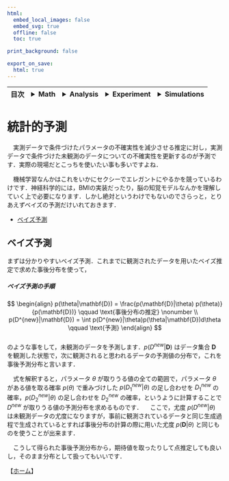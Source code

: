 ```yaml
---
html:
  embed_local_images: false
  embed_svg: true
  offline: false
  toc: true

print_background: false

export_on_save:
  html: true
---
```


<div class="header">
  <table class="fixed-table">
    <thead>
      <tr>
        <th class="mokuji">目次</th>
        <th><details><summary> Math </summary><ul class="gnav"><details><summary>基礎数学編</summary>
        <ul class="index">
        <li><a href="../../Math/Basic/basic.html">ホーム</a></li> 
        <li><a href="../../Math/Basic/multiplication.html">掛け算</a></li>     
        <li><a href="../../Math/Basic/trigonometric.html">三角関数</a></li>
        <li><a href="../../Math/Basic/complex.html">複素数</a></li>
        <li><a href="../../Math/Basic/calculus.html">微分・積分</a></li>
        <li><a href="../../Math/Basic/linear_algebra.html">線形代数</a></li>
        <li><a href="../../Math/Basic/statistics.html">基礎統計</a></li>
        </ul></details>
        <ul class="gnav"><details><summary>信号処理編</summary>
        <ul class="index">
        <li><a href="../../Math/Analysis/Analysis.html">ホーム</a></li> 
        <li><a href="../../Math/Analysis/fourier.html">フーリエ変換</a></li>
        <li><a href="../../Math/Analysis/wavelet.html">wavelet変換</a></li>
        <li><a href="../../Math/Analysis/hilbert.html">ヒルベルト変換</a></li>
        <li><a href="../../Math/Analysis/eeg.html">基本の脳波解析</a></li> <li><a href="../../Math/Analysis/phase_analysis.html">位相同期解析</a></li>
        </ul></details>
        <ul class="gnav"><details><summary>統計編</summary>
        <ul class="index">
        <li><a href="../../Math/Statistics/Statistic.html">ホーム</a></li> 
        <li><a href="../../Math/Statistics/distribution.html">確率分布</a></li>
        <li><a href="../../Math/Statistics/central_limit_theorem.html">大数の法則と中心極限定理</a></li>
        <li><a href="../../Math/Statistics/statistic.html">統計量と標本分布</a></li>                                                         <li><a href="../../Math/Statistics/test.html">統計的検定</a></li>
        <li><a href="../../Math/Statistics/anova.html">分散分析</a></li>
        <li><a href="../../Math/Statistics/logistic_regression.html">ロジスティック回帰</a></li>
        </ul></details>
        <ul class="gnav"><details><summary>その他</summary>
        <ul class="index">
        <li><a href="../../Math/Others/Others.html">ホーム</a></li> 
        <li><a href="../../Math/Others/ICA.html">独立成分分析</a></li> 
        <li><a href="../../Math/Others/CCA.html">正準相関分析</a></li>
        <li><a href="../../Math/Others/lagrange.html">ラグランジュの未定乗数法</a></li>
        <li><a href="../../Math/Others/Entropy.html">エントロピーと分布間距離</a></li>
        <li><a href="../../Math/Others/signal_detection.html">信号検出理論</a></li>
        </ul></details>
        </details></th>
        <th><details><summary> Analysis </summary>
        <ul class="gnav"><details><summary>EEGLAB</summary>
        <ul class="index">       
        <li><a href="../../Analysis/eeglab/eeglab.html">ホーム</a></li>                           <li><a href="../../Analysis/eeglab/setup.html">環境構築</a></li>
        <li><a href="../../Analysis/eeglab/import.html">データのインポート</a></li>
        <li><a href="../../Analysis/eeglab/prepro1.html">基本的な下処理</a></li>
        <li><a href="../../Analysis/eeglab/prepro2.html">発展的な下処理</a></li>
        <li><a href="../../Analysis/eeglab/analysis1.html">単被験者での解析</a></li>
        <li><a href="../../Analysis/eeglab/analysis2.html">被験者群での解析</a></li>
        </ul></details>
        <ul class="gnav"><details><summary>MNE-python</summary>
        <ul class="index">
        <li><a href="../../Analysis/MNE/MNE.html">ホーム</a></li>
        <li><a href="../../Analysis/MNE/import.html">データのロード</a></li>
        <li><a href="../../Analysis/MNE/preprocessing.html">前処理</a></li>
        </ul> </details></details></th>
        <th><details><summary> Experiment </summary>
        <ul class="gnav">       </ul> </details></th>
        <th><details><summary> Simulations </summary>
        <ul class="gnav"><details><summary>環境構築</summary>
        <ul class="index">
         <li><a href="../../Simulation/Setup/Setup.html">ホーム</a></li>
        <li><a href="../../Simulation/Setup/environment.html">Python環境構築</a></li>
        <li><a href="../../Simulation/Setup/gpu.html">pythonでのGPUセットアップ</a></li>
        <li><a href="../../Simulation/Setup/jupyter.html">Jupyterセットアップ</a></li>
        <li><a href="../../Simulation/Setup/julia.html">Juliaセットアップ</a></li>
        </ul></details>
        <ul class="gnav"><details><summary>非線形力学</summary>
        <ul class="index">
        <li><a href="../../Simulation/NonlinearDynamics/Nonlinear-dynamics.html">ホーム</a></li>
        <li><a href="../../Simulation/NonlinearDynamics/dynamics.html">力学系とは</a></li>
        <li><a href="../../Simulation/NonlinearDynamics/stability.html">線形安定性解析</a></li>
        <li><a href="../../Simulation/NonlinearDynamics/stability_nonlinear.html">非線形系の安定性解析</a></li>
        </ul></details>
        </details></th>
      </tr>
    </thead>
  </table>
</div>

<h1><span></span>統計的予測</h1>

　実測データで条件づけたパラメータの不確実性を減少させる推定に対し，実測データで条件づけた未観測のデータについての不確実性を更新するのが予測です．実際の現場だとこっちを使いたい事も多いですよね．

　機械学習なんかはこれをいかにセクシーでエレガントにやるかを競っているわけです．神経科学的には，BMIの実装だったり，脳の知覚モデルなんかを理解していく上で必要になります．しかし絶対というわけでもないのでさらっと，とりあえずベイズの予測だけいれておきます．


<!-- @import "[TOC]" {cmd="toc" depthFrom=2 depthTo=4 orderedList=false} -->

<!-- code_chunk_output -->

- [ベイズ予測](#ベイズ予測)

<!-- /code_chunk_output -->


## ベイズ予測
まずは分かりやすいベイズ予測．これまでに観測されたデータを用いたベイズ推定で求めた事後分布を使って，

##### ベイズ予測の手順
$$
\begin{align}
p(\theta|\mathbf{D}) = \frac{p(\mathbf{D}|\theta) p(\theta)}{p(\mathbf{D})} \qquad \text{事後分布の推定} \nonumber \\
p(D^{new}|\mathbf{D}) = \int p(D^{new}|\theta)p(\theta|\mathbf{D})d\theta \qquad \text{予測}
\end{align}
$$
#####

のような事をして，未観測のデータを予測します．$p(D^{new}|\mathbf{D})$ はデータ集合 $\mathbf{D}$ を観測した状態で，次に観測されると思われるデータの予測値の分布で，これを事後予測分布と言います．

　式を解釈すると，パラメータ $\theta$ が取りうる値の全ての範囲で，パラメータ $\theta$ がある値を取る確率 $p(\theta)$ で重みづけした $p(D^{new}_1|\theta)$ の足し合わせを $D^{new}_1$ の確率，$p(D^{new}_2|\theta)$ の足し合わせを $D^{new}_2$ の確率，というように計算することで $D^{new}$ が取りうる値の予測分布を求めるものです．
　ここで，尤度 $p(D^{new}|\theta)$ は未観測データの尤度になりますが，事前に観測されているデータと同じ生成過程で生成されているとすれば事後分布の計算の際に用いた尤度 $p(\mathbf{D}|\theta)$ と同じものを使うことが出来ます．

　こうして得られた事後予測分布から，期待値を取ったりして点推定しても良いし，そのまま分布として扱ってもいいです．


<footer>

【[ホーム](.././../index.html)】

</footer>